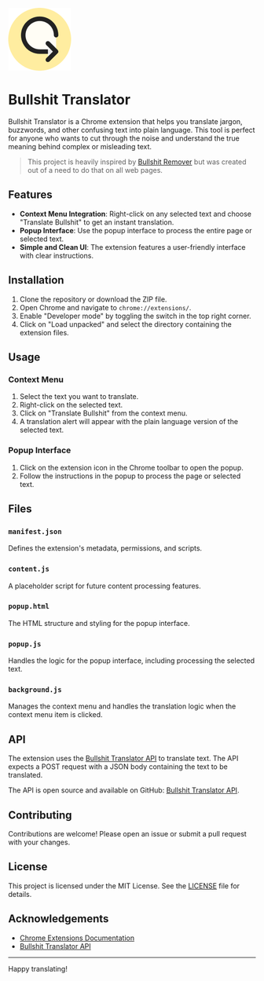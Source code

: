 ![App Icon](icons/icon128.png)

# Bullshit Translator

Bullshit Translator is a Chrome extension that helps you translate jargon, buzzwords, and other confusing text into plain language. This tool is perfect for anyone who wants to cut through the noise and understand the true meaning behind complex or misleading text.

> This project is heavily inspired by [Bullshit Remover](https://www.bullshitremover.com/) but was created out of a need to do that on all web pages.

## Features

- **Context Menu Integration**: Right-click on any selected text and choose "Translate Bullshit" to get an instant translation.
- **Popup Interface**: Use the popup interface to process the entire page or selected text.
- **Simple and Clean UI**: The extension features a user-friendly interface with clear instructions.

## Installation

1. Clone the repository or download the ZIP file.
2. Open Chrome and navigate to `chrome://extensions/`.
3. Enable "Developer mode" by toggling the switch in the top right corner.
4. Click on "Load unpacked" and select the directory containing the extension files.

## Usage

### Context Menu

1. Select the text you want to translate.
2. Right-click on the selected text.
3. Click on "Translate Bullshit" from the context menu.
4. A translation alert will appear with the plain language version of the selected text.

### Popup Interface

1. Click on the extension icon in the Chrome toolbar to open the popup.
2. Follow the instructions in the popup to process the page or selected text.

## Files

### `manifest.json`

Defines the extension's metadata, permissions, and scripts.

### `content.js`

A placeholder script for future content processing features.

### `popup.html`

The HTML structure and styling for the popup interface.

### `popup.js`

Handles the logic for the popup interface, including processing the selected text.

### `background.js`

Manages the context menu and handles the translation logic when the context menu item is clicked.

## API

The extension uses the [Bullshit Translator API](https://bullshit-translator-api.vercel.app/) to translate text. The API expects a POST request with a JSON body containing the text to be translated.

The API is open source and available on GitHub: [Bullshit Translator API](https://github.com/jbouaziz/bullshit-translator-api).

## Contributing

Contributions are welcome! Please open an issue or submit a pull request with your changes.

## License

This project is licensed under the MIT License. See the [LICENSE](LICENSE) file for details.

## Acknowledgements

- [Chrome Extensions Documentation](https://developer.chrome.com/docs/extensions/)
- [Bullshit Translator API](https://bullshit-translator-api.vercel.app/)

---

Happy translating!